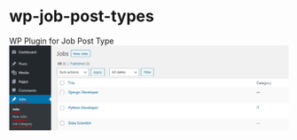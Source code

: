 # wp-job-post-types
WP Plugin for Job Post Type
 <img src='https://github.com/ideavision/wp-job-post-types/blob/main/pic.PNG' />
